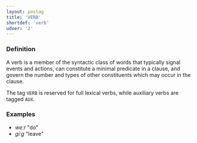 ```yaml
---
layout: postag
title: 'VERB'
shortdef: 'verb'
udver: '2'
---
```


### Definition

A verb is a member of the syntactic class of words that typically signal events and actions, can constitute a minimal predicate in a clause, and govern the number and types of other constituents which may occur in the clause.

The tag `VERB` is reserved for full lexical verbs, while auxiliary verbs are tagged `AUX`.

### Examples

- _weːr_ "do"
- _giːg_ "leave"
<!-- Interlanguage links updated Pá kvě 14 11:08:25 CEST 2021 -->
